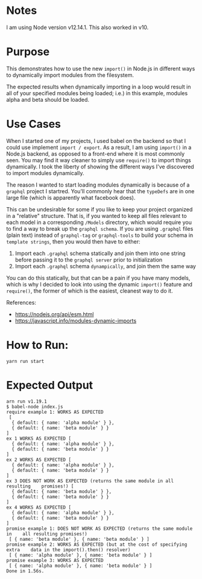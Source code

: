 # Notes
I am using Node version v12.14.1. This also worked in v10.

# Purpose
This demonstrates how to use the new `import()` in Node.js in  different ways to
dynamically import modules from the filesystem.

The expected results when dynamically importing in a loop would result in
all of your specified modules being loaded; i.e.) in this example,
modules alpha and beta should be loaded.

# Use Cases
When I started one of my projects, I used babel on the backend so that I could
use implement `import / export`. As a result, I am using `import()` in a 
Node.js backend, as opposed to a front-end where it is most commonly seen. You 
may find it way cleaner to simply use `require()` to import things dynamically.
I took the liberty of showing the different ways I've discovered to import
modules dynamically.

The reason I wanted to start loading modules dynamically is because of a 
`graphql` project I startred. You'll commonly hear that the `typeDefs` are in one
large file (which is apparently what facebook does).

This can be undesirable for some if you like to keep your project organized in a 
"relative" structure. That is, if you wanted to keep all files relevant to each
model in a corresponding  `/Models` directory, which would
require you to find a way to break up the `graphql schema`. If you are using
`.graphql` files (plain text) instead of `graphql-tag` or `graphql-tools` to 
build your schema in `template strings`, then you would then have
to either:

1. Import each `.graphql` schema statically and join them into one string before
   passing it to the `graphql server` prior to initialization
2. Import each `.graphql` schema `dynampically`, and join them the same way

You can do this statically, but that can be a pain if you have many models,
which is why I decided to look into using the dynamic `import()` feature and
`require()`, the former of which is the easiest, cleanest way to do it.

References:
- https://nodejs.org/api/esm.html
- https://javascript.info/modules-dynamic-imports

# How to Run:
`yarn run start`

# Expected Output
```
arn run v1.19.1
$ babel-node index.js
require example 1: WORKS AS EXPECTED
 [
  { default: { name: 'alpha module' } },
  { default: { name: 'beta module' } }
]
ex 1 WORKS AS EXPECTED [
  { default: { name: 'alpha module' } },
  { default: { name: 'beta module' } }
]
ex 2 WORKS AS EXPECTED [
  { default: { name: 'alpha module' } },
  { default: { name: 'beta module' } }
]
ex 3 DOES NOT WORK AS EXPECTED (returns the same module in all resulting    promises!) [
  { default: { name: 'beta module' } },
  { default: { name: 'beta module' } }
]
ex 4 WORKS AS EXPECTED [
  { default: { name: 'alpha module' } },
  { default: { name: 'beta module' } }
]
promise example 1: DOES NOT WORK AS EXPECTED (returns the same module in    all resulting promises!)
 [ { name: 'beta module' }, { name: 'beta module' } ]
promise example 2: WORKS AS EXPECTED (but at the cost of specifying extra    data in the import().then() resolver)
 [ { name: 'alpha module' }, { name: 'beta module' } ]
promise example 3: WORKS AS EXPECTED
 [ { name: 'alpha module' }, { name: 'beta module' } ]
Done in 1.56s.
```